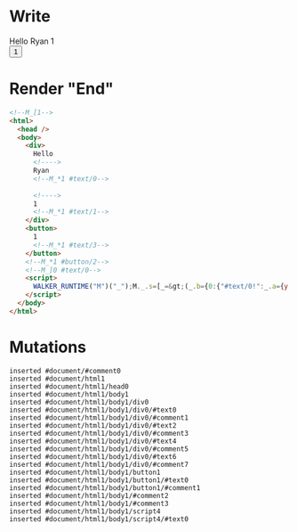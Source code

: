 # Write
  <!--M_[1--><div>Hello <!>Ryan<!--M_*1 #text/0--> <!>1<!--M_*1 #text/1--></div><button>1<!--M_*1 #text/3--></button><!--M_*1 #button/2--><!--M_]0 #text/0--><script>WALKER_RUNTIME("M")("_");M._.s=[_=>(_.b={0:{"#text/0!":_.a={y:1},"#text/0(":{renderBody:_._["packages/translator-tags/src/__tests__/fixtures/define-tag-render/template.marko_1_renderer"]}},1:_.a})];M._.e=[1,"packages/translator-tags/src/__tests__/fixtures/define-tag-render/template.marko_1_y"];M._.d=1;M._.w()</script>


# Render "End"
```html
<!--M_[1-->
<html>
  <head />
  <body>
    <div>
      Hello 
      <!---->
      Ryan
      <!--M_*1 #text/0-->
       
      <!---->
      1
      <!--M_*1 #text/1-->
    </div>
    <button>
      1
      <!--M_*1 #text/3-->
    </button>
    <!--M_*1 #button/2-->
    <!--M_]0 #text/0-->
    <script>
      WALKER_RUNTIME("M")("_");M._.s=[_=&gt;(_.b={0:{"#text/0!":_.a={y:1},"#text/0(":{renderBody:_._["packages/translator-tags/src/__tests__/fixtures/define-tag-render/template.marko_1_renderer"]}},1:_.a})];M._.e=[1,"packages/translator-tags/src/__tests__/fixtures/define-tag-render/template.marko_1_y"];M._.d=1;M._.w()
    </script>
  </body>
</html>
```

# Mutations
```
inserted #document/#comment0
inserted #document/html1
inserted #document/html1/head0
inserted #document/html1/body1
inserted #document/html1/body1/div0
inserted #document/html1/body1/div0/#text0
inserted #document/html1/body1/div0/#comment1
inserted #document/html1/body1/div0/#text2
inserted #document/html1/body1/div0/#comment3
inserted #document/html1/body1/div0/#text4
inserted #document/html1/body1/div0/#comment5
inserted #document/html1/body1/div0/#text6
inserted #document/html1/body1/div0/#comment7
inserted #document/html1/body1/button1
inserted #document/html1/body1/button1/#text0
inserted #document/html1/body1/button1/#comment1
inserted #document/html1/body1/#comment2
inserted #document/html1/body1/#comment3
inserted #document/html1/body1/script4
inserted #document/html1/body1/script4/#text0
```